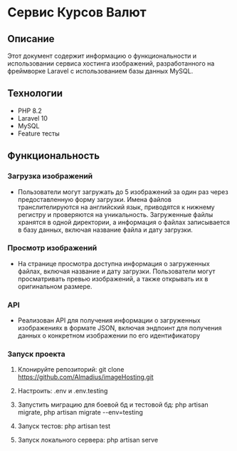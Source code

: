 # Сервис Курсов Валют

## Описание
Этот документ содержит информацию о функциональности и использовании сервиса хостинга изображений, разработанного на фреймворке Laravel с использованием базы данных MySQL.

## Технологии
- PHP 8.2
- Laravel 10
- MySQL
- Feature тесты

## Функциональность

### Загрузка изображений
- Пользователи могут загружать до 5 изображений за один раз через предоставленную форму загрузки. Имена файлов транслителируются на английский язык, приводятся к нижнему регистру и проверяются на уникальность. Загруженные файлы хранятся в одной директории, а информация о файлах записывается в базу данных, включая название файла и дату загрузки.

### Просмотр изображений
- На странице просмотра доступна информация о загруженных файлах, включая название и дату загрузки. Пользователи могут просматривать превью изображений, а также открывать их в оригинальном размере.

### API
- Реализован API для получения информации о загруженных изображениях в формате JSON, включая эндпоинт для получения данных о конкретном изображении по его идентификатору

### Запуск проекта
1. Клонируйте репозиторий:
   git clone https://github.com/Almadius/imageHosting.git

2. Настроить:
   .env и .env.testing

3. Запустить миграцию для боевой бд и тестовой бд:
   php artisan migrate, php artisan migrate --env=testing

4. Запуск тестов:
   php artisan test

5. Запуск локального сервера:
   php artisan serve
